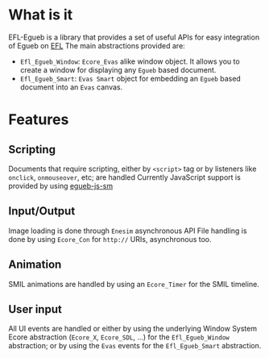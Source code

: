 What is it
==========
EFL-Egueb is a library that provides a set of useful APIs for easy integration of Egueb on [EFL](http://www.enlightenment.org)
The main abstractions provided are:

+ `Efl_Egueb_Window`: `Ecore_Evas` alike window object. It allows you to create a window for displaying any `Egueb` based document.
+ `Efl_Egueb_Smart`: `Evas Smart` object for embedding an `Egueb` based document into an `Evas` canvas.

Features
========
Scripting
---------
Documents that require scripting, either by `<script>` tag or by listeners like `onclick`, `onmouseover`, etc; are handled
Currently JavaScript support is provided by using [egueb-js-sm](https://www.github.com/turran/egueb-js-sm)
  
Input/Output
------------
Image loading is done through `Enesim` asynchronous API
File handling is done by using `Ecore_Con` for `http://` URIs, asynchronous too.

Animation
---------
SMIL animations are handled by using an `Ecore_Timer` for the SMIL timeline.

User input
----------
All UI events are handled or either by using the underlying Window System Ecore abstraction (`Ecore_X`, `Ecore_SDL`, ...) for the
`Efl_Egueb_Window` abstraction; or by using the `Evas` events for the `Efl_Egueb_Smart` abstraction.
